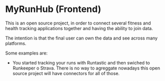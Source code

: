 # MyRunHub (Frontend)

This is an open source project, in order to connect several fitness and health tracking applications together and having the ability to join data.

The intention is that the final user can own the data and see across many platforms.

Some examples are:
- You started tracking your runs with Runtastic and then swiched to Runkeeper o Strava. There is no way to agreggate nowadays this open source project will have connectors for all of those.
